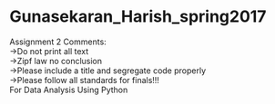 # Gunasekaran_Harish_spring2017
Assignment 2 Comments:</br>
->Do not print all text</br>
->Zipf law no conclusion</br>
->Please include a title and segregate code properly</br>
->Please follow all standards for finals!!! </br>
For Data Analysis Using Python
